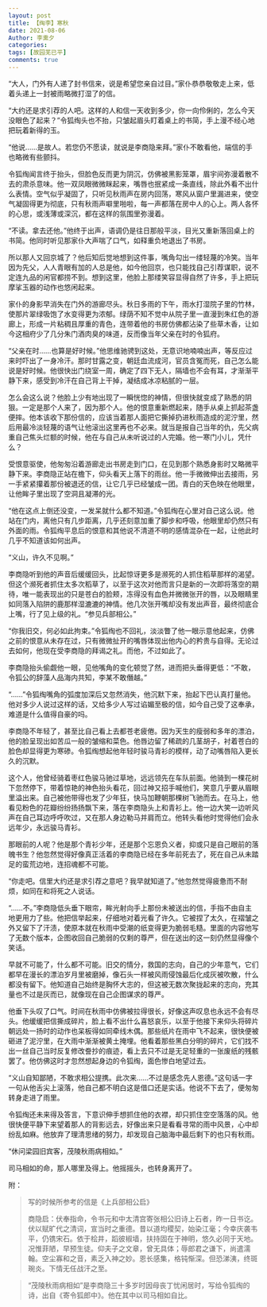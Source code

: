 ```yaml
---
layout: post
title: 【绹李】寒秋
date: 2021-08-06
Author: 李熏夕
categories: 
tags: [故园芜已平]
comments: true
--- 
```


“大人，门外有人递了封书信来，说是希望您亲自过目。”家仆恭恭敬敬走上来，低着头递上一封被雨略微打湿了的信。

“大约还是求引荐的人吧。这样的人和信一天收到多少，你一向伶俐的，怎么今天没眼色了起来？”令狐绹头也不抬，只皱起眉头盯着桌上的书简，手上漫不经心地把玩着新得的玉。

“他说……是故人。若您仍不愿读，就说是李商隐来拜。”家仆不敢看他，端信的手也略微有些颤抖。

令狐绹闻言终于抬头，但脸色反而更为阴沉，仿佛被黑影笼罩，眉宇间弥漫着散不去的肃杀意味。他一双凤眼微微眯起来，嘴唇也抿紧成一条直线，除此外看不出什么表情。空气似乎凝固了，只听见秋雨声在房内回荡，寒风从窗户里漏进来，使空气凝固得更为彻底，只有秋雨声噼里啪啦，每一声都落在房中人的心上。两人各怀的心思，或浅薄或深沉，都在这样的氛围里弥漫着。

“不读。拿去还他。”他终于出声，语调仍是往日那般平淡，目光又重新落回桌上的书简。他同时听见那家仆大声喘了口气，如释重负地退出了书房。

所以那人又回京城了？他后知后觉地想到这件事，嘴角勾出一缕轻蔑的冷笑。当年因为先父，人人青眼有加的人总是他，如今他回京，也只能找自己引荐谋职，说不定连九品的闲官都捞不到。想到这里，他脸上那缕笑容显得自然了许多，手上把玩摩挲玉器的动作也悠闲起来。

家仆的身影早消失在门外的游廊尽头。秋日多雨的下午，雨水打湿院子里的竹林，使那片翠绿吸饱了水变得更为浓郁。绿荫不知不觉中从院子里一直漫到朱红色的游廊上，形成一片粘稠且厚重的青色，连带着他的书房仿佛都沾染了些草木香，让如今这相府少了几分朱门酒肉臭的味道，反而像当年父亲在时的令狐府。

“父亲在时……也算是好时候。”他思维驰骋到这处，无意识地喃喃出声，等反应过来时吓出了一身冷汗。那时甘露之变，朝廷血流成河，官员含冤而死，自己怎么能说是好时候。他很快出门绕室一周，确定了四下无人，隔墙也不会有耳，才渐渐平静下来，感受到冷汗在自己背上干掉，凝结成冰凉粘腻的一层。

怎么会这么说？他脸上少有地出现了一瞬恍惚的神情，但很快就变成了熟悉的阴狠。一定是那个人来了，因为那个人。他的恨意重新燃起来，随手从桌上抓起茶盏便摔。他本该收下那份信的，应该当着那人面把它撕掉扔进秋雨造成的泥泞里，然后用最冷淡轻蔑的语气让他滚出这里再也不必来。就当是报自己当年的仇，先父病重自己焦头烂额的时候，他在与自己从未听说过的人完婚。他一寒门小儿，凭什么？

受恨意驱使，他匆匆沿着游廊走出书房走到门口，在见到那个熟悉身影时又略微平静下来。李商隐正站在檐下，仰头看天上落下的雨丝。他一手微微伸出去接雨，另一手紧紧攥着那份被退还的信，让它几乎已经皱成一团。青白的天色映在他眼里，让他眸子里出现了空洞且凝滞的光。

“他在这点上倒还没变，一发呆就什么都不知道。”令狐绹在心里对自己这么说。他站在门内，离他只有几步距离，几乎还刻意加重了脚步和呼吸，他眼里却仍然只有外面的雨。令狐绹平息后的恨意和其他说不清道不明的感情混杂在一起，让他此时几乎不知道该如何出声。

“义山，许久不见啊。”

李商隐听到他的声音后缓缓回头，比起惊讶更多是濒死的人抓住稻草那样的渴望。但这个濒死者抓住太多次稻草了，以至于这次对他而言只是新的一次即将落空的期待，唯一能表现出的只是苍白的脸颊，冻得没有血色并微微张开的唇，以及眼睛里如同落入陷阱的鹿那样湿漉漉的神情。他几次张开嘴却没有发出声音，最终彻底合上嘴，行了见上级的礼。“参见兵部相公。”

“你我旧交，何必如此拘束。”令狐绹也不回礼，淡淡瞥了他一眼示意他起来，仿佛之前的恨意从未存在过，只有微微扯开的嘴唇体现出他内心的矜贵与自得。无论过去如何，他现在受李商隐的拜谒之礼。而他，不过如此了。

李商隐抬头偷觑他一眼，见他嘴角的变化顿觉了然，进而把头垂得更低：“不敢，令狐公的辞藻人品海内共知，李某不敢僭越。”

“……”令狐绹嘴角的弧度加深后又忽然消失，他沉默下来，抬起下巴认真打量他。他对多少人说过这样的话，又给多少人写过谄媚至极的信，如今自己受了这奉承，难道是什么值得自豪的吗。

李商隐不年轻了，甚至比自己看上去都苍老疲倦。因为天生的瘦弱和多年的漂泊，他的脸呈现出如苦瓜一般的皱缩和菜色。他唇边留了稀疏的几茎胡子，衬着苍白的脸色却显得更为寒碜。令狐绹想起他年轻时骏马青衫的模样，动了动嘴唇陷入更长久的沉默。

这个人，他曾经骑着枣红色骏马驰过草地，远远领先在车队前面。他骑到一棵花树下忽然停下，带着惊艳的神色抬头看花，回过神又招手喊他们，笑意几乎要从眉眼里溢出来。自己被他带得也发了少年狂，快马加鞭朝那棵树飞驰而去。在马上，他看见粉色的花瓣纷纷扬扬飘下来，落在李商隐头上和青衫上。他一边大笑一边听风声在自己耳边呼呼吹过，又在那人身边勒马并肩而立。他转头看他时觉得他们会永远年少，永远骏马青衫。

那眼前的人呢？他是那个青衫少年，还是那个忘恩负义者，抑或只是自己眼前的落魄书生？他忽然觉得好像真正活着的李商隐已经在多年前死去了，死在自己从未踏足的蛮荒边地，连招魂都不可能。

“你走吧。信里大约还是求引荐之意吧？我早就知道了。”他忽然觉得疲惫而不耐烦，如同在和将死之人说话。

“……不。”李商隐低头垂下眼帘，眸光射向手上那份未被送出的信，手指不由自主地更用力了些。他把信举起来，仔细地对着光看了许久。它被捏了太久，在褶皱之外又留下了汗渍，使原本就在秋雨中受潮的纸变得更为脆弱毛糙。里面的内容他写了无数个版本，企图收回自己脆弱的仅剩的尊严，但在送出的这一刻仍然显得像个笑话。

早就不可能了，什么都不可能。旧交的情分，救国的志向，自己的少年意气，它们都早在漫长的漂泊岁月里被磨掉，像石头一样被风雨侵蚀最后化成灰被吹散，什么都没有留下。他知道自己始终是胸怀大志的，但这被无数次聚拢起来的志向，充其量也不过是灰而已，就像现在自己企图谋求的尊严。

他垂下头叹了口气。时间在秋雨中仿佛被拉得很长，好像这声叹息也永远不会有尽头。他缓缓把信撕成碎片，脸上看不出什么喜怒哀乐，以至于他接下来仰头将碎片朝远处一扬时的动作也呆板得如同牵线木偶。那些纸片在雨中飞不起来，很快便被砸进了泥泞里，在大雨中渐渐被黄土掩埋。他看着那些黑白分明的碎片，它们找不出一丝自己当时反复修改誊抄的痕迹，看上去只不过是无足轻重的一张废纸的残骸罢了。他仿佛这时才忽然想起身边的令狐绹，面色惨白地望过去。

“义山自知鄙陋，不敢求相公提携。此次来……不过是感念先人恩德。”这句话一字一句从他舌尖上滚落，他自己都不明白这是借口还是实话。他说不下去了，便匆匆转身走进了雨里。

令狐绹还未来得及答言，下意识伸手想抓住他的衣襟，却只抓住空空落落的风。他很快便平静下来望着那人的背影远去，好像出来只是看看寻常的雨中风景，心中却纷乱如麻。他放弃了理清思绪的努力，却发现自己脑海中最后剩下的也只有秋雨。

“休问梁园旧宾客，茂陵秋雨病相如。”

司马相如的命，那人哪里及得上。他摇摇头，也转身离开了。

附：

>写的时候所参考的信是《上兵部相公启》
>
>商隐启：伏奉指命，令书元和中太清宫寄张相公旧诗上石者，昨一日书讫。伏以赋旷代之清词，宣当时之重德。昔以道均稷契，始染江毫；今幸庆袭韦平，仍镌宋石。依于桧井，蹈彼椒墙，扶持固在于神明，悠久必同于天地。况惟菲陋，早预生徒。仰夫子之文章，曾无具体；辱郎君之谦下，尚遣濡翰。空尘寡和之音，素乏入神之妙。恩长感集，格钝惭深。但恐涕洟，终斑琬炎。下情无任战汗之至。

>“茂陵秋雨病相如”是李商隐三十多岁时因母丧丁忧闲居时，写给令狐绹的诗，出自《寄令狐郎中》。他在其中以司马相如自比。
